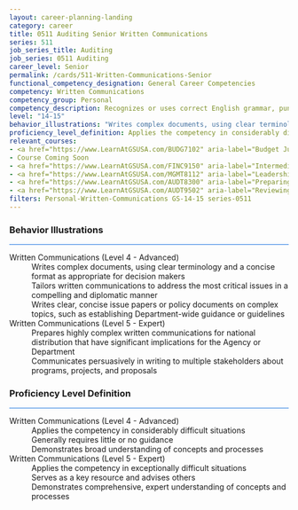```yaml
---
layout: career-planning-landing
category: career
title: 0511 Auditing Senior Written Communications
series: 511
job_series_title: Auditing
job_series: 0511 Auditing
career_level: Senior
permalink: /cards/511-Written-Communications-Senior
functional_competency_designation: General Career Competencies
competency: Written Communications
competency_group: Personal
competency_description: Recognizes or uses correct English grammar, punctuation, and spelling; communicates information (for example, facts, ideas, or messages) in a succinct and organized manner; produces written information, which may include technical material, that is appropriate for the intended audience
level: "14-15"
behavior_illustrations: "Writes complex documents, using clear terminology and a concise format as appropriate for decision makers ? Tailors written communications to address the most critical issues in a compelling and diplomatic manner ? Writes clear, concise issue papers or policy documents on complex topics, such as establishing Department-wide guidance or guidelines ? Prepares highly complex written communications for national distribution that have significant implications for the Agency or Department ? Communicates persuasively in writing to multiple stakeholders about programs, projects, and proposals"
proficiency_level_definition: Applies the competency in considerably difficult situations ? Generally requires little or no guidance ? Demonstrates broad understanding of concepts and processes ? Applies the competency in exceptionally difficult situations ? Serves as a key resource and advises others ? Demonstrates comprehensive, expert understanding of concepts and processes
relevant_courses: 
- <a href="https://www.LearnAtGSUSA.com/BUDG7102" aria-label="Budget Justification and Presentation (BUDG7102), GSU - https://www.LearnAtGSUSA.com/BUDG7102">Budget Justification and Presentation (BUDG7102), GSU</a>
- Course Coming Soon
- <a href="https://www.LearnAtGSUSA.com/FINC9150" aria-label="Intermediate Decision Support Analytics (FINC9150), GSU - https://www.LearnAtGSUSA.com/FINC9150">Intermediate Decision Support Analytics (FINC9150), GSU</a>
- <a href="https://www.LearnAtGSUSA.com/MGMT8112" aria-label="Leadership Communication (MGMT8112), GSU - https://www.LearnAtGSUSA.com/MGMT8112">Leadership Communication (MGMT8112), GSU</a>
- <a href="https://www.LearnAtGSUSA.com/AUDT8300" aria-label="Preparing Effective IG Semiannual Reports to Congress (AUDT8300), GSU - https://www.LearnAtGSUSA.com/AUDT8300">Preparing Effective IG Semiannual Reports to Congress (AUDT8300), GSU</a>
- <a href="https://www.LearnAtGSUSA.com/AUDT9502" aria-label="Reviewing Other Peoples Report Writing (AUDT9502), GSU - https://www.LearnAtGSUSA.com/AUDT9502">Reviewing Other Peoples Report Writing (AUDT9502), GSU</a>
filters: Personal-Written-Communications GS-14-15 series-0511
---
```


<div class="desktop:grid-col-6 margin-y-3">
  <div class="border-top-2 bg-white padding-3 shadow-5 height-full members-hover border-1px button-border border-top-blue radius-lg card-text-color">
    <h3>Behavior Illustrations</h3>
    <hr style="background-color: #1b74e0 !important;"/>
    <dl class="text-base card-content-color"><dt>Written Communications (Level 4 - Advanced)</dt><dd>Writes complex documents, using clear terminology and a concise format as appropriate for decision makers </dd><dd> Tailors written communications to address the most critical issues in a compelling and diplomatic manner </dd><dd> Writes clear, concise issue papers or policy documents on complex topics, such as establishing Department-wide guidance or guidelines</dd><dt>Written Communications (Level 5 - Expert)</dt><dd>Prepares highly complex written communications for national distribution that have significant implications for the Agency or Department </dd><dd> Communicates persuasively in writing to multiple stakeholders about programs, projects, and proposals</dd></dl>
  </div>
</div>
<div class="desktop:grid-col-6 margin-y-3">
  <div class="border-top-2 bg-white padding-3 shadow-5 height-full members-hover border-1px button-border border-top-blue radius-lg card-text-color">
    <h3>Proficiency Level Definition</h3>
     <hr style="background-color: #1b74e0 !important;"/>
    <dl class="text-base card-content-color"><dt>Written Communications (Level 4 - Advanced)</dt><dd>Applies the competency in considerably difficult situations </dd><dd> Generally requires little or no guidance </dd><dd> Demonstrates broad understanding of concepts and processes</dd><dt>Written Communications (Level 5 - Expert)</dt><dd>Applies the competency in exceptionally difficult situations </dd><dd> Serves as a key resource and advises others </dd><dd> Demonstrates comprehensive, expert understanding of concepts and processes</dd></dl>
  </div>
</div>